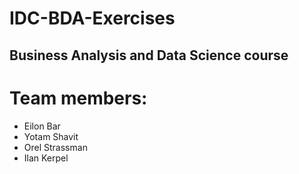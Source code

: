 
IDC-BDA-Exercises
====================
## Business Analysis and Data Science course
# Team members:
- Eilon Bar
- Yotam Shavit
- Orel Strassman
- Ilan Kerpel
